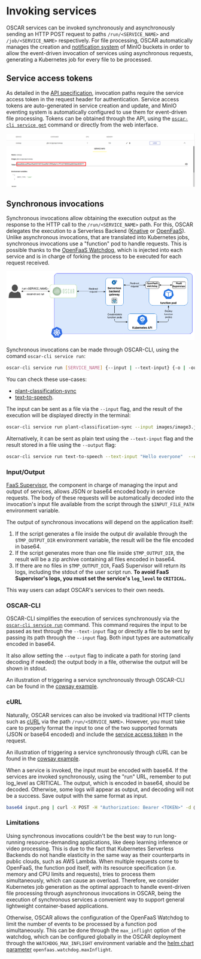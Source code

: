 # Invoking services

OSCAR services can be invoked synchronously and asynchronously sending an HTTP POST request to paths `/run/<SERVICE_NAME>` and `/job/<SERVICE_NAME>` respectively. For file processing, OSCAR automatically manages the creation and [notification system](https://docs.min.io/minio/baremetal/monitoring/bucket-notifications/bucket-notifications.html#minio-bucket-notifications) of MinIO buckets in order to allow the event-driven invocation of services using asynchronous requests, generating a Kubernetes job for every file to be processed.

## Service access tokens

As detailed in the [API specification](api.md), invocation paths require the service access token in the request header for authentication. Service access tokens are auto-generated in service creation and update, and MinIO eventing system is automatically configured to use them for event-driven file processing. Tokens can be obtained through the API, using the [`oscar-cli service get`](oscar-cli.md#get) command or directly from the web interface.

![oscar-ui-service-token.png](images/usage/oscar-ui-service-token.png)

## Synchronous invocations

Synchronous invocations allow obtaining the execution output as the response to the HTTP call to the `/run/<SERVICE_NAME>` path. For this, OSCAR delegates the execution to a Serverless Backend ([Knative](https://knative.dev) or [OpenFaaS](https://www.openfaas.com/)). Unlike asynchronous invocations, that are translated into Kubernetes jobs, synchronous invocations use a "function" pod to handle requests. This is possible thanks to the [OpenFaaS Watchdog](https://github.com/openfaas/classic-watchdog), which is injected into each service and is in charge of forking the process to be executed for each request received.

![oscar-sync.png](images/oscar-sync.png)

Synchronous invocations can be made through OSCAR-CLI, using the comand `oscar-cli service run`:

```sh
oscar-cli service run [SERVICE_NAME] {--input | --text-input} {-o | -output }
```

You can check these use-cases:

- [plant-classification-sync](https://oscar.grycap.net/blog/post-oscar-faas-sync-ml-inference/)
- [text-to-speech](https://oscar.grycap.net/blog/post-oscar-text-to-speech/).

The input can be sent as a file via the `--input` flag, and the result of the execution will be displayed directly in the terminal:

```sh
oscar-cli service run plant-classification-sync --input images/image3.jpg
```

Alternatively, it can be sent as plain text using the `--text-input` flag and the result stored in a file using the `--output` flag:

```sh
oscar-cli service run text-to-speech --text-input "Hello everyone"  --output output.mp3
```

### Input/Output

[FaaS Supervisor](https://github.com/grycap/faas-supervisor), the component in charge of managing the input and output of services, allows JSON or base64 encoded body in service requests. The body of these requests will be automatically decoded into the invocation's input file available from the script through the `$INPUT_FILE_PATH` environment variable.

The output of synchronous invocations will depend on the application itself:

1. If the script generates a file inside the output dir available through the `$TMP_OUTPUT_DIR` environment variable, the result will be the file encoded in base64.
2. If the script generates more than one file inside `$TMP_OUTPUT_DIR`, the result will be a zip archive containing all files encoded in base64.
3. If there are no files in `$TMP_OUTPUT_DIR`, FaaS Supervisor will return its logs, including the stdout of the user script run. **To avoid FaaS Supervisor's logs, you must set the service's `log_level` to `CRITICAL`.**

This way users can adapt OSCAR's services to their own needs.

### OSCAR-CLI

OSCAR-CLI simplifies the execution of services synchronously via the [`oscar-cli service run`](oscar-cli.md#run) command. This command requires the input to be passed as text through the `--text-input` flag or directly a file to be sent by passing its path through the `--input` flag. Both input types are automatically encoded in base64.

It also allow setting the `--output` flag to indicate a path for storing (and decoding if needed) the output body in a file, otherwise the output will be shown in stdout.

An illustration of triggering a service synchronously through OSCAR-CLI can be found in the [cowsay example](https://github.com/grycap/oscar/tree/master/examples/cowsay#oscar-cli).

### cURL

Naturally, OSCAR services can also be invoked via traditional HTTP clients such as [cURL](https://curl.se/) via the path `/run/<SERVICE_NAME>`. However, you must take care to properly format the input to one of the two supported formats (JSON or base64 encoded) and include the [service access token](#service-access-tokens) in the request.

An illustration of triggering a service synchronously through cURL can be found in the [cowsay example](https://github.com/grycap/oscar/tree/master/examples/cowsay#curl).

When a service is invoked, the input must be encoded with base64. If the services are invoked synchronously, using the "run" URL, remember to put log_level as CRITICAL. The output, which is encoded in base64, should be decoded. Otherwise, some logs will appear as output, and decoding will not be a success. Save output with the same format as input.

``` sh
base64 input.png | curl -X POST -H "Authorization: Bearer <TOKEN>" -d @- http://<CLUSTER-ENDPOINT>/run/<OSCAR-SERVICE> | base64 -d > resultado.png
```

### Limitations

Using synchronous invocations couldn't be the best way to run long-running resource-demanding applications, like deep learning inference or video processing. This is due to the fact that Kubernetes Serverless Backends do not handle elasticity in the same way as their counterparts in public clouds, such as AWS Lambda. When multiple requests come to OpenFaaS, the function pod itself, with its resource specification (i.e. memory and CPU limits and requests), tries to process them simultaneously, which can cause an overload. Therefore, we consider Kubernetes job generation as the optimal approach to handle event-driven file processing through asynchronous invocations in OSCAR, being the execution of synchronous services a convenient way to support general lightweight container-based applications.

Otherwise, OSCAR allows the configuration of the OpenFaaS Watchdog to limit the number of events to be processed by a function pod simultaneously. This can be done through the `max_inflight` option of the watchdog, which can be configured globally in the OSCAR deployment through the `WATCHDOG_MAX_INFLIGHT` environment variable and the [helm chart parameter](https://github.com/grycap/helm-charts/tree/master/oscar) `openfaas.watchdog.maxInflight`.
